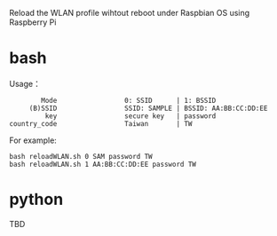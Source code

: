 Reload the WLAN profile wihtout reboot under Raspbian OS using Raspberry Pi

# bash #
Usage：

            Mode                 0: SSID      | 1: BSSID
         (B)SSID                 SSID: SAMPLE | BSSID: AA:BB:CC:DD:EE
             key                 secure key   | password
    country_code                 Taiwan       | TW


For example:


    bash reloadWLAN.sh 0 SAM password TW
    bash reloadWLAN.sh 1 AA:BB:CC:DD:EE password TW

# python #

TBD
